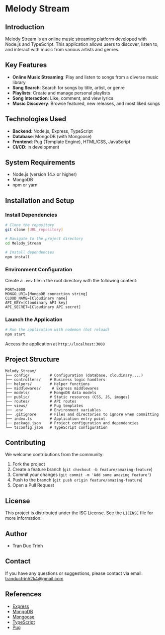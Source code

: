 # Melody Stream

## Introduction

Melody Stream is an online music streaming platform developed with Node.js and TypeScript. This application allows users to discover, listen to, and interact with music from various artists and genres.

## Key Features

- **Online Music Streaming**: Play and listen to songs from a diverse music library
- **Song Search**: Search for songs by title, artist, or genre
- **Playlists**: Create and manage personal playlists
- **Song Interaction**: Like, comment, and view lyrics
- **Music Discovery**: Browse featured, new releases, and most liked songs

## Technologies Used

- **Backend**: Node.js, Express, TypeScript
- **Database**: MongoDB (with Mongoose)
- **Frontend**: Pug (Template Engine), HTML/CSS, JavaScript
- **CI/CD**: in development

## System Requirements

- Node.js (version 14.x or higher)
- MongoDB
- npm or yarn

## Installation and Setup

### Install Dependencies

```bash
# Clone the repository
git clone [URL_repository]

# Navigate to the project directory
cd Melody_Stream

# Install dependencies
npm install
```

### Environment Configuration

Create a `.env` file in the root directory with the following content:

```
PORT=3000
MONGO_URI=[MongoDB connection string]
CLOUD_NAME=[Cloudinary name]
API_KEY=[Cloudinary API key]
API_SECRET=[Cloudinary API secret]
```

### Launch the Application

```bash
# Run the application with nodemon (hot reload)
npm start
```

Access the application at `http://localhost:3000`

## Project Structure

```
Melody_Stream/
├── config/         # Configuration (database, cloudinary,...)
├── controllers/    # Business logic handlers
├── helpers/        # Helper functions
├── middlewares/     # Express middlewares
├── models/         # MongoDB data models
├── public/         # Static resources (CSS, JS, images)
├── routes/         # API routes
├── views/          # Pug templates
├── .env            # Environment variables
├── .gitignore      # Files and directories to ignore when committing
├── index.ts        # Application entry point
├── package.json    # Project configuration and dependencies
└── tsconfig.json   # TypeScript configuration
```

## Contributing

We welcome contributions from the community:

1. Fork the project
2. Create a feature branch (`git checkout -b feature/amazing-feature`)
3. Commit your changes (`git commit -m 'Add some amazing feature'`)
4. Push to the branch (`git push origin feature/amazing-feature`)
5. Open a Pull Request

## License

This project is distributed under the ISC License. See the `LICENSE` file for more information.

## Author

- Tran Duc Trinh

## Contact

If you have any questions or suggestions, please contact via email: tranductrinh2k4@gmail.com

## References

- [Express](https://expressjs.com/)
- [MongoDB](https://www.mongodb.com/)
- [Mongoose](https://mongoosejs.com/)
- [TypeScript](https://www.typescriptlang.org/)
- [Pug](https://pugjs.org/)
